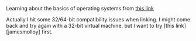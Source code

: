 Learning about the basics of operating systems from [this link][os-dev]

Actually I hit some 32/64-bit compatibility issues when linking. I might come back and try again with a 32-bit virtual machine, but I want to try [this link][jamesmolloy] first.

[os-dev]: http://www.cs.bham.ac.uk/~exr/lectures/opsys/10_11/lectures/os-dev.pdf
[jamesmollow]: http://www.jamesmolloy.co.uk/tutorial_html/1.-Environment%20setup.html